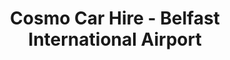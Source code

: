 ---
title: "Cosmo Car Hire - Belfast International Airport"
address: "181 Airport Road Belfast International Airport, Aldergrove, Co. Antrim, BT29 4DW"
tel: "+44 (0)28 9442 2777"
county: "Antrim"
category: "Car Hire"
type: "Content"
lat: "54.62057876586914"
lng: "-6.216598987579346"
---